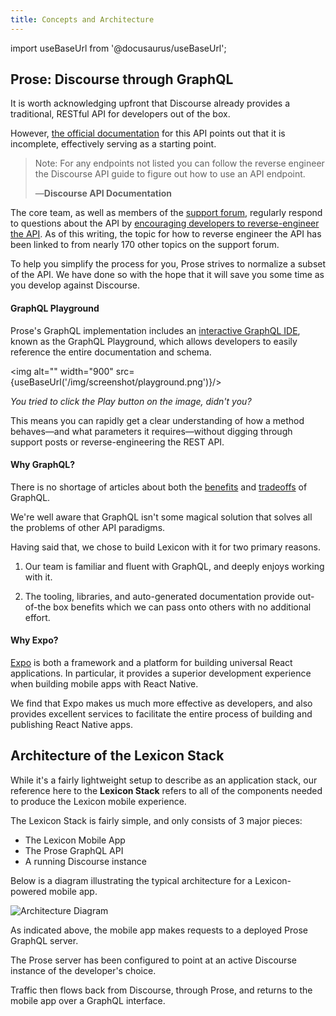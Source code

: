 ```yaml
---
title: Concepts and Architecture
---
```


import useBaseUrl from '@docusaurus/useBaseUrl';

## Prose: Discourse through GraphQL

It is worth acknowledging upfront that Discourse already provides a traditional, RESTful API for developers out of the box.

However, [the official documentation](https://docs.discourse.org/) for this API points out that it is incomplete, effectively serving as a starting point.

> Note: For any endpoints not listed you can follow the reverse engineer the Discourse API guide to figure out how to use an API endpoint.
>
> —**Discourse API Documentation**

The core team, as well as members of the [support forum](https://try.discourse.org/), regularly respond to questions about the API by [encouraging developers to reverse-engineer the API](https://try.discourse.org//t/how-to-reverse-engineer-the-discourse-api/20576). As of this writing, the topic for how to reverse engineer the API has been linked to from nearly 170 other topics on the support forum.

To help you simplify the process for you, Prose strives to normalize a subset of the API. We have done so with the hope that it will save you some time as you develop against Discourse.

#### GraphQL Playground

Prose's GraphQL implementation includes an [interactive GraphQL IDE](https://github.com/graphql/graphql-playground), known as the GraphQL Playground, which allows developers to easily reference the entire documentation and schema.

<img alt="" width="900" src={useBaseUrl('/img/screenshot/playground.png')}/>

_You tried to click the Play button on the image, didn't you?_

This means you can rapidly get a clear understanding of how a method behaves—and what parameters it requires—without digging through support posts or reverse-engineering the REST API.

#### Why GraphQL?

There is no shortage of articles about both the [benefits](https://www.howtographql.com/basics/1-graphql-is-the-better-rest) and [tradeoffs](https://lwhorton.github.io/2019/08/24/graphql-tradeoffs.html) of GraphQL.

We're well aware that GraphQL isn't some magical solution that solves all the problems of other API paradigms.

Having said that, we chose to build Lexicon with it for two primary reasons.

1. Our team is familiar and fluent with GraphQL, and deeply enjoys working with it.

2. The tooling, libraries, and auto-generated documentation provide out-of-the box benefits which we can pass onto others with no additional effort.

#### Why Expo?

[Expo](https://docs.expo.io/) is both a framework and a platform for building universal React applications. In particular, it provides a superior development experience when building mobile apps with React Native.

We find that Expo makes us much more effective as developers, and also provides excellent services to facilitate the entire process of building and publishing React Native apps.

## Architecture of the Lexicon Stack

While it's a fairly lightweight setup to describe as an application stack, our reference here to the **Lexicon Stack** refers to all of the components needed to produce the Lexicon mobile experience.

The Lexicon Stack is fairly simple, and only consists of 3 major pieces:

- The Lexicon Mobile App
- The Prose GraphQL API
- A running Discourse instance

Below is a diagram illustrating the typical architecture for a Lexicon-powered mobile app.

![Architecture Diagram](/img/lexicon-architecture.png)

As indicated above, the mobile app makes requests to a deployed Prose GraphQL server.

The Prose server has been configured to point at an active Discourse instance of the developer's choice.

Traffic then flows back from Discourse, through Prose, and returns to the mobile app over a GraphQL interface.
